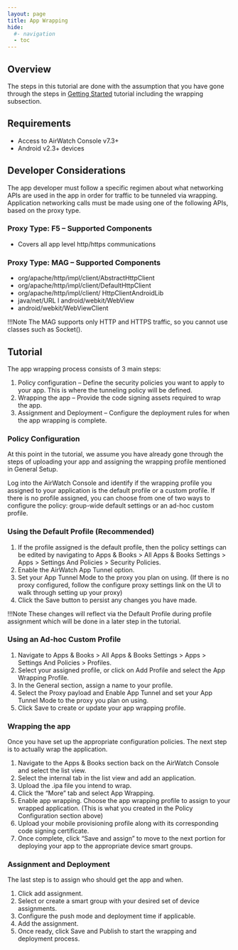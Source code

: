 ```yaml
---
layout: page
title: App Wrapping
hide:
  #- navigation
  - toc
---
```


## Overview

The steps in this tutorial are done with the assumption that you have gone through the steps in [Getting Started](../getting-started.md) tutorial including the wrapping subsection.

## Requirements

- Access to AirWatch Console v7.3+
- Android v2.3+ devices

## Developer Considerations

The app developer must follow a specific regimen about what networking APIs are used in the app in order for traffic to be tunneled via wrapping. Application networking calls must be made using one of the following APIs, based on the proxy type.

### Proxy Type: F5 – Supported Components

- Covers all app level http/https communications

### Proxy Type: MAG – Supported Components

- org/apache/http/impl/client/AbstractHttpClient
- org/apache/http/impl/client/DefaultHttpClient
- org/apache/http/impl/client/ HttpClientAndroidLib
- java/net/URL l android/webkit/WebView
- android/webkit/WebViewClient

!!!Note
    The MAG supports only HTTP and HTTPS traffic, so you cannot use classes such as Socket().

## Tutorial

The app wrapping process consists of 3 main steps:

1. Policy configuration – Define the security policies you want to apply to your app. This is where the tunneling policy will be defined.
2. Wrapping the app – Provide the code signing assets required to wrap the app.
3. Assignment and Deployment – Configure the deployment rules for when the app wrapping is complete.

### Policy Configuration

At this point in the tutorial, we assume you have already gone through the steps of uploading your app and assigning the wrapping profile mentioned in General Setup.

Log into the AirWatch Console and identify if the wrapping profile you assigned to your application is the default profile or a custom profile. If there is no profile assigned, you can choose from one of two ways to configure the policy: group-wide default settings or an ad-hoc custom profile.

### Using the Default Profile (Recommended)

1. If the profile assigned is the default profile, then the policy settings can be edited by navigating to Apps & Books > All Apps & Books Settings > Apps > Settings And Policies > Security Policies.
2. Enable the AirWatch App Tunnel option.
3. Set your App Tunnel Mode to the proxy you plan on using. (If there is no proxy configured, follow the configure proxy settings link on the UI to walk through setting up your proxy)
4. Click the Save button to persist any changes you have made.

!!!Note
    These changes will reflect via the Default Profile during profile assignment which will be done in a later step in the tutorial.

### Using an Ad-hoc Custom Profile

1. Navigate to Apps & Books > All Apps & Books Settings > Apps > Settings And Policies > Profiles.
2. Select your assigned profile, or click on Add Profile and select the App Wrapping Profile.
3. In the General section, assign a name to your profile.
4. Select the Proxy payload and Enable App Tunnel and set your App Tunnel Mode to the proxy you plan on using.
5. Click Save to create or update your app wrapping profile.

### Wrapping the app

Once you have set up the appropriate configuration policies. The next step is to actually wrap the application.

1. Navigate to the Apps & Books section back on the AirWatch Console and select the list view.
2. Select the internal tab in the list view and add an application.
3. Upload the .ipa file you intend to wrap.
4. Click the “More” tab and select App Wrapping.
5. Enable app wrapping. Choose the app wrapping profile to assign to your wrapped application. (This is what you created in the Policy Configuration section above)
6. Upload your mobile provisioning profile along with its corresponding code signing certificate.
7. Once complete, click “Save and assign” to move to the next portion for deploying your app to the appropriate device smart groups.

### Assignment and Deployment
The last step is to assign who should get the app and when.

1. Click add assignment.
2. Select or create a smart group with your desired set of device assignments.
3. Configure the push mode and deployment time if applicable.
4. Add the assignment.
5. Once ready, click Save and Publish to start the wrapping and deployment process.
